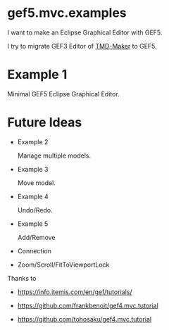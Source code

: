 # gef5.mvc.examples
I want to make an Eclipse Graphical Editor with GEF5.

I try to migrate GEF3 Editor of [TMD-Maker](https://github.com/tmdmaker/tmdmaker) to GEF5.

Example 1
=========

Minimal GEF5 Eclipse Graphical Editor.


Future Ideas
==========

* Example 2

  Manage multiple models.

* Example 3

  Move model.

* Example 4

  Undo/Redo.

* Example 5

    Add/Remove

* Connection
* Zoom/Scroll/FitToViewportLock

Thanks to

- https://info.itemis.com/en/gef/tutorials/

- https://github.com/frankbenoit/gef4.mvc.tutorial

- https://github.com/tohosaku/gef4.mvc.tutorial
